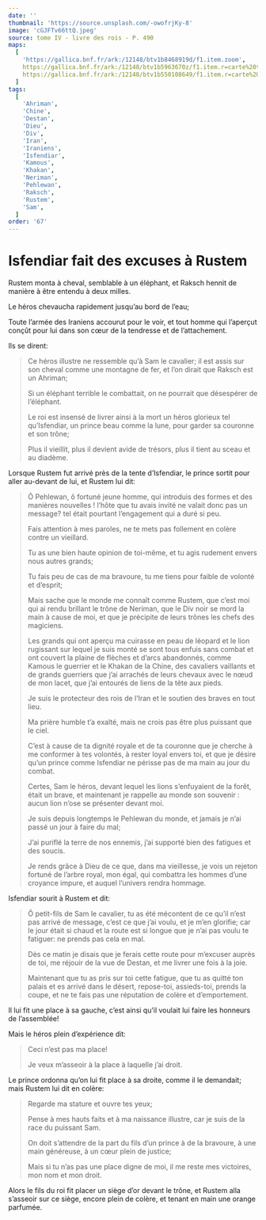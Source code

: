 ```yaml
---
date: ''
thumbnail: 'https://source.unsplash.com/-owofrjKy-8'
image: 'cGJFTv66ttQ.jpeg'
source: tome IV - livre des rois - P. 490
maps:
  [
    'https://gallica.bnf.fr/ark:/12148/btv1b8468919d/f1.item.zoom',
    https://gallica.bnf.fr/ark:/12148/btv1b5963670z/f1.item.r=carte%20touran.zoom,
    https://gallica.bnf.fr/ark:/12148/btv1b550108649/f1.item.r=carte%20touran.zoom,
  ]
tags:
  [
    'Ahriman',
    'Chine',
    'Destan',
    'Dieu',
    'Div',
    'Iran',
    'Iraniens',
    'Isfendiar',
    'Kamous',
    'Khakan',
    'Neriman',
    'Pehlewan',
    'Raksch',
    'Rustem',
    'Sam',
  ]
order: '67'
---
```


# Isfendiar fait des excuses à Rustem

Rustem monta à cheval, semblable à un éléphant, et Raksch hennit de manière à être entendu à deux milles.

Le héros chevaucha rapidement jusqu’au bord de l’eau;

Toute l’armée des Iraniens accourut pour le voir, et tout homme qui l’aperçut conçût pour lui dans son cœur de la tendresse et de l’attachement.

Ils se dirent:

> Ce héros illustre ne ressemble qu’à Sam le cavalier; il est assis sur son cheval comme une montagne de fer, et l’on dirait que Raksch est un Ahriman;
>
> Si un éléphant terrible le combattait, on ne pourrait que désespérer de l’éléphant.
>
> Le roi est insensé de livrer ainsi à la mort un héros glorieux tel qu’Isfendiar, un prince beau comme la lune, pour garder sa couronne et son trône;
>
> Plus il vieillit, plus il devient avide de trésors, plus il tient au sceau et au diadème.

Lorsque Rustem fut arrivé près de la tente d’Isfendiar, le prince sortit pour aller au-devant de lui, et Rustem lui dit:

> Ô Pehlewan, ô fortuné jeune homme, qui introduis des formes et des manières nouvelles ! l’hôte que tu avais invité ne valait donc pas un message? tel était pourtant l’engagement qui a duré si peu.
>
> Fais attention à mes paroles, ne te mets pas follement en colère contre un vieillard.
>
> Tu as une bien haute opinion de toi-même, et tu agis rudement envers nous autres grands;
>
> Tu fais peu de cas de ma bravoure, tu me tiens pour faible de volonté et d’esprit;
>
> Mais sache que le monde me connaît comme Rustem, que c’est moi qui ai rendu brillant le trône de Neriman, que le Div noir se mord la main à cause de moi, et que je précipite de leurs trônes les chefs des magiciens.
>
> Les grands qui ont aperçu ma cuirasse en peau de léopard et le lion rugissant sur lequel je suis monté se sont tous enfuis sans combat et ont couvert la plaine de flèches et d’arcs abandonnés, comme Kamous le guerrier et le Khakan de la Chine, des cavaliers vaillants et de grands guerriers que j’ai arrachés de leurs chevaux avec le nœud de mon lacet, que j’ai entourés de liens de la tête aux pieds.
>
> Je suis le protecteur des rois de l’Iran et le soutien des braves en tout lieu.
>
> Ma prière humble t’a exalté, mais ne crois pas être plus puissant que le ciel.
>
> C’est à cause de ta dignité royale et de ta couronne que je cherche à me conformer à tes volontés, à rester loyal envers toi, et que je désire qu’un prince comme Isfendiar ne périsse pas de ma main au jour du combat.
>
> Certes, Sam le héros, devant lequel les lions s’enfuyaient de la forêt, était un brave, et maintenant je rappelle au monde son souvenir : aucun lion n’ose se présenter devant moi.
>
> Je suis depuis longtemps le Pehlewan du monde, et jamais je n’ai passé un jour à faire du mal;
>
> J’ai puriflé la terre de nos ennemis, j’ai supporté bien des fatigues et des soucis.
>
> Je rends grâce à Dieu de ce que, dans ma vieillesse, je vois un rejeton fortuné de l’arbre royal, mon égal, qui combattra les hommes d’une croyance impure, et auquel l’univers rendra hommage.

Isfendiar sourit à Rustem et dit:

> Ô petit-fils de Sam le cavalier, tu as été mécontent de ce qu’il n’est pas arrivé de message, c’est ce que j’ai voulu, et je m’en glorifie; car le jour était si chaud et la route est si longue que je n’ai pas voulu te fatiguer: ne prends pas cela en mal.
>
> Dès ce matin je disais que je ferais cette route pour m’excuser auprès de toi, me réjouir de la vue de Destan, et me livrer une fois à la joie.
>
> Maintenant que tu as pris sur toi cette fatigue, que tu as quitté ton palais et es arrivé dans le désert, repose-toi, assieds-toi, prends la coupe, et ne te fais pas une réputation de colère et d’emportement.

Il lui fit une place à sa gauche, c’est ainsi qu’il voulait lui faire les honneurs de l’assemblée!

Mais le héros plein d’expérience dit:

> Ceci n’est pas ma place!
>
> Je veux m’asseoir à la place à laquelle j’ai droit.

Le prince ordonna qu’on lui fit place à sa droite, comme il le demandait; mais Rustem lui dit en colère:

> Regarde ma stature et ouvre tes yeux;
>
> Pense à mes hauts faits et à ma naissance illustre, car je suis de la race du puissant Sam.
>
> On doit s’attendre de la part du fils d’un prince à de la bravoure, à une main généreuse, à un cœur plein de justice;
>
> Mais si tu n’as pas une place digne de moi, il me reste mes victoires, mon nom et mon droit.

Alors le fils du roi fit placer un siège d’or devant le trône, et Rustem alla s’asseoir sur ce siège, encore plein de colère, et tenant en main une orange parfumée.
